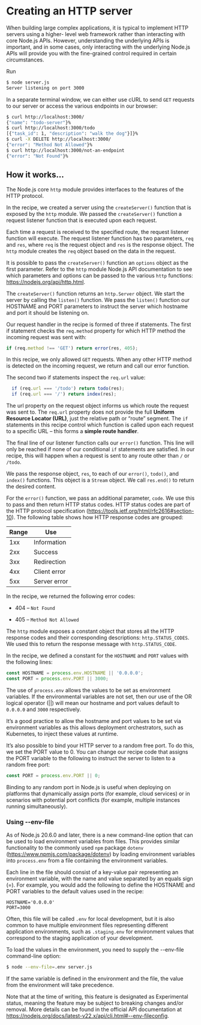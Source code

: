 # Creating an HTTP server

When building large complex applications, it is typical to implement HTTP servers using a higher-
level web framework rather than interacting with core Node.js APIs. However, understanding the
underlying APIs is important, and in some cases, only interacting with the underlying Node.js APIs
will provide you with the fine-grained control required in certain circumstances.

Run

```Bash
$ node server.js
Server listening on port 3000
```

In a separate terminal window, we can either use cURL to send `GET` requests to our server or
access the various endpoints in our browser:

```bash
$ curl http://localhost:3000/
{"name": "todo-server"}%
$ curl http://localhost:3000/todo
[{"task_id": 1, "description": "walk the dog"}]}%
$ curl -X DELETE http://localhost:3000/
{"error": "Method Not Allowed"}%
$ curl http://localhost:3000/not-an-endpoint
{"error": "Not Found"}%
```

## How it works…

The Node.js core `http` module provides interfaces to the features of the HTTP protocol.

In the recipe, we created a server using the `createServer()` function that is exposed by the `http`
module. We passed the `createServer()` function a request listener function that is executed
upon each request.

Each time a request is received to the specified route, the request listener function will execute. The
request listener function has two parameters, `req` and `res`, where `req` is the request object and `res`
is the response object. The `http` module creates the `req` object based on the data in the request.

It is possible to pass the `createServer()` function an `options` object as the first parameter.
Refer to the `http` module Node.js API documentation to see which parameters and options can be
passed to the various `http` functions: <https://nodejs.org/api/http.html>.

The `createServer()` function returns an `http.Server` object. We start the server by calling
the `listen()` function. We pass the `listen()` function our HOSTNAME and PORT parameters
to instruct the server which hostname and port it should be listening on.

Our request handler in the recipe is formed of three if statements. The first if statement checks the
`req.method` property for which HTTP method the incoming request was sent with:

```JavaScript
if (req.method !== 'GET') return error(res, 405);
```

In this recipe, we only allowed `GET` requests. When any other HTTP method is detected on the
incoming request, we return and call our error function.

The second two if statements inspect the `req.url` value:

```JavaScript
  if (req.url === '/todo') return todo(res);
  if (req.url === '/') return index(res);
```

The url property on the request object informs us which route the request was sent to. The `req.url`
property does not provide the full **Uniform Resource Locator (URL)**, just the relative path or
“route” segment. The `if` statements in this recipe control which function is called upon each request
to a specific URL – this forms a **simple route handler**.

The final line of our listener function calls our `error()` function. This line will only be reached if
none of our conditional `if` statements are satisfied. In our recipe, this will happen when a request is
sent to any route other than `/` or `/todo`.

We pass the response object, `res`, to each of our `error()`, `todo()`, and `index()` functions. This
object is a `Stream` object. We call `res.end()` to return the desired content.

For the `error()` function, we pass an additional parameter, `code`. We use this to pass and then
return HTTP status codes. HTTP status codes are part of the HTTP protocol specification
(<https://tools.ietf.org/html/rfc2616#section-10>). The following table shows how HTTP
response codes are grouped:

| Range | Use          |
| ----- | ------------ |
| 1xx   | Information  |
| 2xx   | Success      |
| 3xx   | Redirection  |
| 4xx   | Client error |
| 5xx   | Server error |

In the recipe, we returned the following error codes:

- 404 – `Not Found`

- 405 – `Method Not Allowed`

The `http` module exposes a constant object that stores all the HTTP response codes and their
corresponding descriptions: `http.STATUS_CODES`. We used this to return the response message
with `http.STATUS_CODE`.

In the recipe, we defined a constant for the `HOSTNAME` and `PORT` values with the following lines:

```JavaScript
const HOSTNAME = process.env.HOSTNAME || '0.0.0.0';
const PORT = process.env.PORT || 3000;
```

The use of `process.env` allows the values to be set as environment variables. If the environmental
variables are not set, then our use of the OR logical operator (||) will mean our hostname and port
values default to `0.0.0.0` and `3000` respectively.

It’s a good practice to allow the hostname and port values to be set via environment variables as this
allows deployment orchestrators, such as Kubernetes, to inject these values at runtime.

It’s also possible to bind your HTTP server to a random free port. To do this, we set the PORT value
to 0. You can change our recipe code that assigns the PORT variable to the following to instruct the
server to listen to a random free port:

```JavaScript
const PORT = process.env.PORT || 0;
```

Binding to any random port in Node.js is useful when deploying on platforms that dynamically assign
ports (for example, cloud services) or in scenarios with potential port conflicts (for example, multiple
instances running simultaneously).

### Using --env-file

As of Node.js 20.6.0 and later, there is a new command-line option that can be used to load environment
variables from files. This provides similar functionality to the commonly used `npm` package `dotenv`
(<https://www.npmjs.com/package/dotenv>) by loading environment variables into
`process.env` from a file containing the environment variables.

Each line in the file should consist of a key-value pair representing an environment variable, with the
name and value separated by an equals sign (=). For example, you would add the following to define
the HOSTNAME and PORT variables to the default values used in the recipe:

```Env
HOSTNAME='0.0.0.0'
PORT=3000
```

Often, this file will be called `.env` for local development, but it is also common to have multiple
environment files representing different application environments, such as `.staging.env` for
environment values that correspond to the staging application of your development.

To load the values in the environment, you need to supply the --env-file command-line option:

```Bash
$ node --env-file=.env server.js
```

If the same variable is defined in the environment and the file, the value from the environment will
take precedence.

Note that at the time of writing, this feature is designated as Experimental status, meaning the feature
may be subject to breaking changes and/or removal. More details can be found in the official API
documentation at <https://nodejs.org/docs/latest-v22.x/api/cli.html#--env-fileconfig>.
